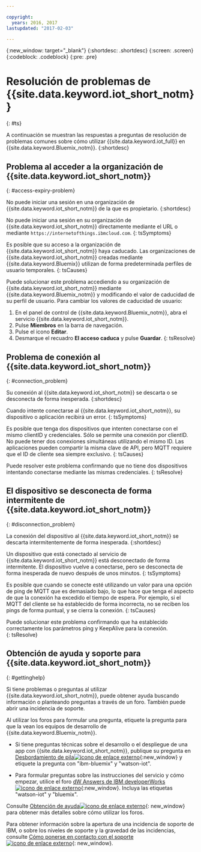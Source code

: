 ```yaml
---

copyright:
  years: 2016, 2017
lastupdated: "2017-02-03"

---
```


{:new_window: target="\_blank"}
{:shortdesc: .shortdesc}
{:screen: .screen}
{:codeblock: .codeblock}
{:pre: .pre}

# Resolución de problemas de {{site.data.keyword.iot_short_notm}}
{: #ts}

A continuación se muestran las respuestas a preguntas de resolución de problemas comunes sobre cómo utilizar {{site.data.keyword.iot_full}} en {{site.data.keyword.Bluemix_notm}}.
{:shortdesc}

## Problema al acceder a la organización de {{site.data.keyword.iot_short_notm}}
{: #access-expiry-problem}

No puede iniciar una sesión en una organización de {{site.data.keyword.iot_short_notm}} de la que es propietario.
{:shortdesc}

No puede iniciar una sesión en su organización de {{site.data.keyword.iot_short_notm}} directamente mediante el URL o mediante `https://internetofthings.ibmcloud.com`.
{: tsSymptoms}

Es posible que su acceso a la organización de {{site.data.keyword.iot_short_notm}} haya caducado. Las organizaciones de {{site.data.keyword.iot_short_notm}} creadas mediante {{site.data.keyword.Bluemix}} utilizan de forma predeterminada perfiles de usuario temporales.
{: tsCauses}

Puede solucionar este problema accediendo a su organización de {{site.data.keyword.iot_short_notm}} mediante {{site.data.keyword.Bluemix_notm}} y modificando el valor de caducidad de su perfil de usuario. Para cambiar los valores de caducidad de usuario:

1. En el panel de control de {{site.data.keyword.Bluemix_notm}}, abra el servicio {{site.data.keyword.iot_short_notm}}.
2. Pulse **Miembros** en la barra de navegación.
3. Pulse el icono **Editar**.
4. Desmarque el recuadro **El acceso caduca** y pulse **Guardar**.
{: tsResolve}

## Problema de conexión al {{site.data.keyword.iot_short_notm}}
{: #connection_problem}

Su conexión al {{site.data.keyword.iot_short_notm}} se descarta o se desconecta de forma inesperada.
{:shortdesc}

Cuando intente conectarse al {{site.data.keyword.iot_short_notm}}, su dispositivo o aplicación recibirá un error.
{: tsSymptoms}

Es posible que tenga dos dispositivos que intenten conectarse con el mismo clientID y credenciales. Sólo se permite una conexión por clientID. No puede tener dos conexiones simultáneas utilizando el mismo ID. Las aplicaciones pueden compartir la misma clave de API, pero MQTT requiere que el ID de cliente sea siempre exclusivo.
{: tsCauses}

Puede resolver este problema confirmando que no tiene dos dispositivos intentando conectarse mediante las mismas credenciales.
{: tsResolve}

## El dispositivo se desconecta de forma intermitente de {{site.data.keyword.iot_short_notm}}
{: #disconnection_problem}

La conexión del dispositivo al {{site.data.keyword.iot_short_notm}} se descarta intermitentemente de forma inesperada.
{:shortdesc}

Un dispositivo que está conectado al servicio de {{site.data.keyword.iot_short_notm}} está desconectado de forma intermitente. El dispositivo vuelve a conectarse, pero se desconecta de forma inesperada de nuevo después de unos minutos.
{: tsSymptoms}

Es posible que cuando se conecte esté utilizando un valor para una opción de ping de MQTT que es demasiado bajo, lo que hace que tenga el aspecto de que la conexión ha excedido el tiempo de espera. Por ejemplo, si el MQTT del cliente se ha establecido de forma incorrecta, no se reciben los pings de forma puntual, y se cierra la conexión.
{: tsCauses}

Puede solucionar este problema confirmando que ha establecido correctamente los parámetros ping y KeepAlive para la conexión.   
{: tsResolve}


## Obtención de ayuda y soporte para {{site.data.keyword.iot_short_notm}}
{: #gettinghelp}

Si tiene problemas o preguntas al utilizar {{site.data.keyword.iot_short_notm}}, puede obtener ayuda buscando información o planteando preguntas a través de un foro. También puede abrir una incidencia de soporte.

Al utilizar los foros para formular una pregunta, etiquete la pregunta para que la vean los equipos de desarrollo de {{site.data.keyword.Bluemix_notm}}.

* Si tiene preguntas técnicas sobre el desarrollo o el despliegue de una app con {{site.data.keyword.iot_short_notm}}, publique su pregunta en [Desbordamiento de pila![icono de enlace externo](../../icons/launch-glyph.svg)](http://stackoverflow.com/search?q=watson-iot+ibm-bluemix){:new_window} y etiquete la pregunta con "ibm-bluemix" y "watson-iot".
<!--Insert the appropriate dW Answers tag for your service for <service_keyword> in URL below:  -->
* Para formular preguntas sobre las instrucciones del servicio y cómo empezar, utilice el foro [dW Answers de IBM developerWorks![icono de enlace externo](../../icons/launch-glyph.svg)](https://developer.ibm.com/answers/topics/watson-iot/?smartspace=bluemix){:new_window}. Incluya las etiquetas "watson-iot" y "bluemix".

Consulte [Obtención de ayuda![icono de enlace externo](../../icons/launch-glyph.svg)](https://www.{DomainName}/docs/support/index.html#getting-help){: new_window} para obtener más detalles sobre cómo utilizar los foros.

Para obtener información sobre la apertura de una incidencia de soporte de IBM, o sobre los niveles de soporte y la gravedad de las incidencias, consulte [Cómo ponerse en contacto con el soporte![icono de enlace externo](../../icons/launch-glyph.svg)](https://www.{DomainName}/docs/support/index.html#contacting-support){: new_window}.
